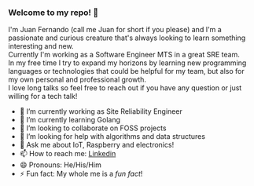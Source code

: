 ### Welcome to my repo! 👋

I'm Juan Fernando (call me Juan for short if you please) and I'm a passionate and curious creature that's always looking to learn something interesting and new. \
Currently I'm working as a Software Engineer MTS in a great SRE team. \
In my free time I try to expand my horizons by learning new programming languages or technologies that could be helpful for my team, but also for my own personal and professional growth. \
I love long talks so feel free to reach out if you have any question or just willing for a tech talk!

<!--
**jfdona23/jfdona23** is a ✨ _special_ ✨ repository because its `README.md` (this file) appears on your GitHub profile.

Here are some ideas to get you started:

- 🔭 I’m currently working on ...
- 🌱 I’m currently learning ...
- 👯 I’m looking to collaborate on ...
- 🤔 I’m looking for help with ...
- 💬 Ask me about ...
- 📫 How to reach me: ...
- 😄 Pronouns: ...
- ⚡ Fun fact: ...
-->

- 🔭 I’m currently working as Site Reliability Engineer
- 🌱 I’m currently learning Golang
- 👯 I’m looking to collaborate on FOSS projects
- 🤔 I’m looking for help with algorithms and data structures
- 💬 Ask me about IoT, Raspberry and electronics!
- 📫 How to reach me: [Linkedin](https://www.linkedin.com/in/jfd23/)
- 😄 Pronouns: He/His/Him
- ⚡ Fun fact: My whole me is a _fun fact_!
